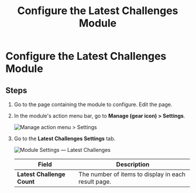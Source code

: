 ﻿---
uid: config-module-latest-challenges
topic: config-module-latest-challenges
locale: en
title: Configure the Latest Challenges Module
dnneditions: 
dnnversion: 09.02.00
parent-topic: module-latest-challenges
related-topics: configure-module-on-page-pb-all
---

# Configure the Latest Challenges Module

## Steps

1.  Go to the page containing the module to configure. Edit the page.
2.  In the module's action menu bar, go to **Manage (gear icon) \> Settings**.
    
      
    
    ![Manage action menu > Settings](/images/scr-actionmenu-manage-settings.png)
    
      
    
3.  Go to the **Latest Challenges Settings** tab.
    
      
    
    ![Module Settings — Latest Challenges](/images/scr-modulesettings-LatestChallenges.png)
    
      
    
    |**Field**|**Description**|
    |---|---|
    |**Latest Challenge Count**|The number of items to display in each result page.|
